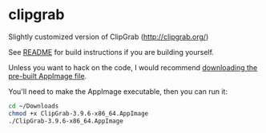 clipgrab
========

Slightly customized version of ClipGrab (http://clipgrab.org/)

See [README](https://github.com/FreedomBen/clipgrab/blob/master/README) for build instructions if you are building yourself.

Unless you want to hack on the code, I would recommend [downloading the pre-built AppImage file](https://clipgrab.org/).

You'll need to make the AppImage executable, then you can run it:

```sh
cd ~/Downloads
chmod +x ClipGrab-3.9.6-x86_64.AppImage
./ClipGrab-3.9.6-x86_64.AppImage
```
